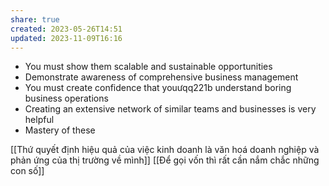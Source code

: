 ```yaml
---
share: true
created: 2023-05-26T14:51
updated: 2023-11-09T16:16
---
```

- You must show them scalable and sustainable opportunities
- Demonstrate awareness of comprehensive business management
- You must create confidence that youưqq221b understand boring business operations
- Creating an extensive network of similar teams and businesses is very helpful
- Mastery of these

[[Thứ quyết định hiệu quả của việc kinh doanh là văn hoá doanh nghiệp và phản ứng của thị trường về mình]]
[[Để gọi vốn thì rất cần nắm chắc những con số]]
